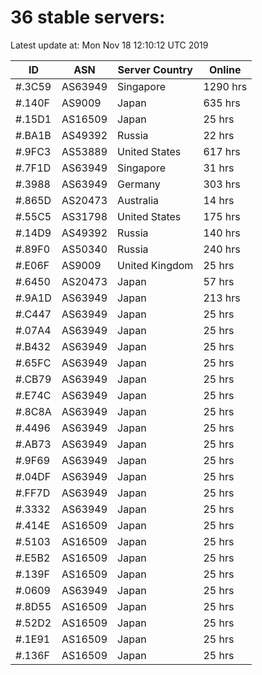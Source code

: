 # 36 stable servers:

Latest update at: Mon Nov 18 12:10:12 UTC 2019

| ID | ASN | Server Country | Online |
| -- | --- | -------------- | ------ |
| #.3C59 | AS63949 | Singapore | 1290 hrs |
| #.140F | AS9009 | Japan | 635 hrs |
| #.15D1 | AS16509 | Japan | 25 hrs |
| #.BA1B | AS49392 | Russia | 22 hrs |
| #.9FC3 | AS53889 | United States | 617 hrs |
| #.7F1D | AS63949 | Singapore | 31 hrs |
| #.3988 | AS63949 | Germany | 303 hrs |
| #.865D | AS20473 | Australia | 14 hrs |
| #.55C5 | AS31798 | United States | 175 hrs |
| #.14D9 | AS49392 | Russia | 140 hrs |
| #.89F0 | AS50340 | Russia | 240 hrs |
| #.E06F | AS9009 | United Kingdom | 25 hrs |
| #.6450 | AS20473 | Japan | 57 hrs |
| #.9A1D | AS63949 | Japan | 213 hrs |
| #.C447 | AS63949 | Japan | 25 hrs |
| #.07A4 | AS63949 | Japan | 25 hrs |
| #.B432 | AS63949 | Japan | 25 hrs |
| #.65FC | AS63949 | Japan | 25 hrs |
| #.CB79 | AS63949 | Japan | 25 hrs |
| #.E74C | AS63949 | Japan | 25 hrs |
| #.8C8A | AS63949 | Japan | 25 hrs |
| #.4496 | AS63949 | Japan | 25 hrs |
| #.AB73 | AS63949 | Japan | 25 hrs |
| #.9F69 | AS63949 | Japan | 25 hrs |
| #.04DF | AS63949 | Japan | 25 hrs |
| #.FF7D | AS63949 | Japan | 25 hrs |
| #.3332 | AS63949 | Japan | 25 hrs |
| #.414E | AS16509 | Japan | 25 hrs |
| #.5103 | AS16509 | Japan | 25 hrs |
| #.E5B2 | AS16509 | Japan | 25 hrs |
| #.139F | AS16509 | Japan | 25 hrs |
| #.0609 | AS63949 | Japan | 25 hrs |
| #.8D55 | AS16509 | Japan | 25 hrs |
| #.52D2 | AS16509 | Japan | 25 hrs |
| #.1E91 | AS16509 | Japan | 25 hrs |
| #.136F | AS16509 | Japan | 25 hrs |

